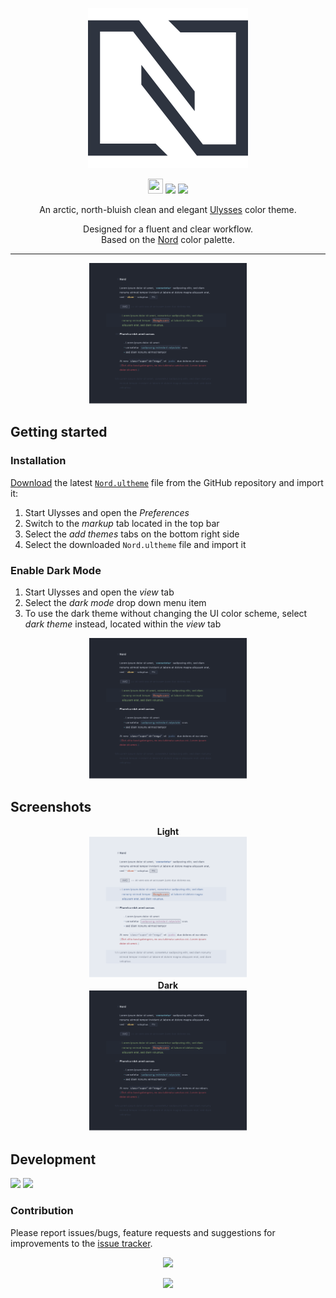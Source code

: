 <p align="center"><img src="src/assets/Nord-logo.svg" /></p>

<p align="center"><img src="https://assets-cdn.github.com/favicon.ico" width=24 height=24/> <a href="https://github.com/RowanFeely/nord-ulysses/releases/latest"><img src="https://img.shields.io/github/release/rowanfeely/nord-ulysses.svg?style=flat-square"/></a> <a href="https://github.com/arcticicestudio/nord/releases/tag/v0.2.0"><img src="https://img.shields.io/badge/Nord-v0.2.0-88C0D0.svg?style=flat-square"/></a></p>

<p align="center">An arctic, north-bluish clean and elegant <a href="https://ulyssesapp.com">Ulysses</a> color theme.</p>

<p align="center">Designed for a fluent and clear workflow.<br>
Based on the <a href="https://github.com/arcticicestudio/nord">Nord</a> color palette.</p>

---

<p align="center"><img src="https://github.com/RowanFeely/nord-ulysses/blob/master/src/assets/screenshot_dark.png?raw=true" style="max-width:50%;"/>

## Getting started
### Installation
[Download](https://github.com/RowanFeely/nord-ulysses/releases/latest) the latest [`Nord.ultheme`](https://github.com/RowanFeely/nord-ulysses/raw/master/src/Nord.ultheme) file from the GitHub repository and import it:
  1. Start Ulysses and open the *Preferences*
  2. Switch to the *markup* tab located in the top bar
  3. Select the *add themes* tabs on the bottom right side
  4. Select the downloaded `Nord.ultheme` file and import it


  ### Enable Dark Mode
  1. Start Ulysses and open the *view* tab
  3. Select the *dark mode* drop down menu item
  4. To use the dark theme without changing the UI color scheme, select *dark theme* instead, located within the *view* tab
<p align="center"><img src="https://github.com/RowanFeely/nord-ulysses/blob/master/src/assets/screenshot_dark.png?raw=true" style="max-width:50%;"/></p>


## Screenshots


<p align="center"><strong>Light</strong><br><img src="https://github.com/RowanFeely/nord-ulysses/blob/master/src/assets/screenshot.png?raw=true" style="max-width:50%"><br><strong>Dark</strong><br><img src="https://github.com/RowanFeely/nord-ulysses/blob/master/src/assets/screenshot_dark.png?raw=true" style="max-width:50%;"/></p>

## Development
[![](https://img.shields.io/badge/Changelog-0.2.0-81A1C1.svg?style=flat-square)](https://github.com/rowanfeely/nord-ulysses/blob/v0.2.0/CHANGELOG.md) [![](https://img.shields.io/badge/Workflow-gitflow--branching--model-81A1C1.svg?style=flat-square)](http://nvie.com/posts/a-successful-git-branching-model)

### Contribution
Please report issues/bugs, feature requests and suggestions for improvements to the [issue tracker](https://github.com/rowanfeely/nord-ulysses/issues).

<p align="center"><img src="https://cdn.rawgit.com/arcticicestudio/nord/develop/src/assets/banner-footer-mountains.svg" /></p>


<p align="center"><a href="http://www.apache.org/licenses/LICENSE-2.0"><img src="https://img.shields.io/badge/License-Apache_2.0-5E81AC.svg?style=flat-square"/></a>